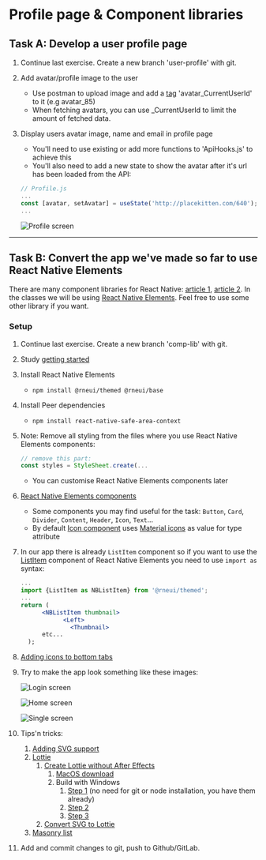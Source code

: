 
# Profile page & Component libraries

## Task A: Develop a user profile page

1. Continue last exercise. Create a new branch 'user-profile' with git.  
1. Add avatar/profile image to the user
    - Use postman to upload image and add a [tag](http://media.mw.metropolia.fi/wbma/docs/#api-Tag-PostTag) 'avatar_CurrentUserId' to it (e.g avatar_85)
    - When fetching avatars, you can use _CurrentUserId to limit the amount of fetched data.
1. Display users avatar image, name and email in profile page
   - You'll need to use existing or add more functions to 'ApiHooks.js' to achieve this
   - You'll also need to add a new state to show the avatar after it's url has been loaded from the API:
   ```jsx
   // Profile.js
   ...
   const [avatar, setAvatar] = useState('http://placekitten.com/640'); // placekitten... is default if user has no avatar
   ...
   ```

   ![Profile screen](images/profile.png)

---

## Task B: Convert the app we've made so far to use React Native Elements

There are many component libraries for React Native: [article 1](https://www.codeinwp.com/blog/react-native-component-libraries/), [article 2](https://blog.logrocket.com/react-native-component-libraries-in-2020/). In the classes we will be using [React Native Elements](https://reactnativeelements.com/). Feel free to use some other library if you want.

### Setup

1. Continue last exercise. Create a new branch 'comp-lib' with git.  
1. Study [getting started](https://reactnativeelements.com/docs/)
1. Install React Native Elements
    - `npm install @rneui/themed @rneui/base`
1. Install Peer dependencies
    - `npm install react-native-safe-area-context`
3. Note: Remove all styling from the files where you use React Native Elements components:

   ```jsx harmony
   // remove this part:
   const styles = StyleSheet.create(...
   ```

    - You can customise React Native Elements components later
1. [React Native Elements components](https://reactnativeelements.com/docs)
   - Some components you may find useful for the task: `Button`, `Card`, `Divider`, `Content`, `Header`, `Icon`, `Text`...    
   - By default [Icon component](https://reactnativeelements.com/docs/components/icon) uses  [Material icons](https://material.io/resources/icons/?style=baseline) as value for type attribute
1. In our app there is already `ListItem` component so if you want to use the [ListItem](https://reactnativeelements.com/docs/listitem) component of React Native Elements you need to use `import as` syntax:

   ```jsx harmony
   ...
   import {ListItem as NBListItem} from '@rneui/themed';
   ...
   return (
         <NBListItem thumbnail>
               <Left>
                 <Thumbnail>
         etc...
     );
   ```

1. [Adding icons to bottom tabs](https://reactnavigation.org/docs/material-bottom-tab-navigator/#example)

1. Try to make the app look something like these images:

   ![Login screen](images/login.png)

   ![Home screen](images/home.png)

   ![Single screen](images/single.png)

1. Tips'n tricks:
   1. [Adding SVG support](https://kumar2396jayant.medium.com/how-to-use-svg-in-react-native-e581eca59534)
   1. [Lottie](https://airbnb.design/lottie/)
      1. [Create Lottie without After Effects](https://www.youtube.com/watch?v=zoBMb72UDeI)
         1. [MacOS download](https://github.com/HaikuTeam/animator/releases/)
         2. Build with Windows
            1. [Step 1](https://github.com/HaikuTeam/animator#windows-os-dependencies) (no need for git or node installation, you have them already)
            2. [Step 2](https://github.com/HaikuTeam/animator#2-install-project-dependencies)
            3. [Step 3](https://github.com/HaikuTeam/animator#3-start-development-server)
      2. [Convert SVG to Lottie](https://lottiefiles.com/svg-to-lottie/convert)
   1. [Masonry list](https://github.com/hyochan/react-native-masonry-list#react-native-masonry-list)
1. Add and commit changes to git, push to Github/GitLab.
